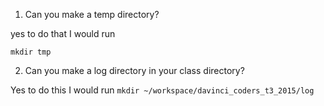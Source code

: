 1) Can you make a temp directory?

yes to do that I would run

`mkdir tmp` 

2) Can you make a log directory in your class directory?

Yes to do this I would run `mkdir ~/workspace/davinci_coders_t3_2015/log`
